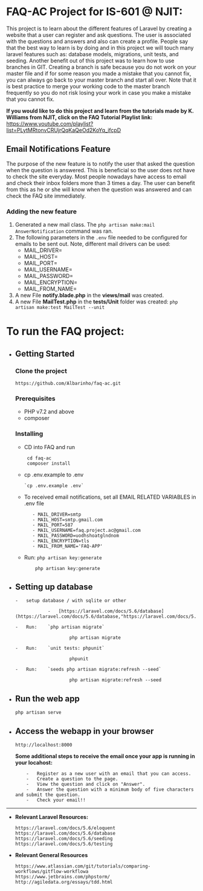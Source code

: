 # FAQ-AC Project for IS-601 @ NJIT:

This project is to learn about the different features of Laravel by creating a website that a user can register and ask questions.
The user is associated with the questions and answers and also can create a profile. People say that the best way to learn is by doing and in this project we will touch many laravel features such as: database models, migrations, unit tests, and seeding.
Another benefit out of this project was to learn how to use branches in GIT. Creating a branch is safe because you do not work on your master file and if for some reason you made a mistake that you cannot fix, you can always go back to your master branch and start all over. Note that it is best practice to merge your working code to the master branch frequently so you do not risk losing your work in case you make a mistake that you cannot fix. 

**If you would like to do this project and learn from the tutorials made by K. Williams from NJIT, click on the FAQ Tutorial Playlist link:** https://www.youtube.com/playlist?list=PLytMRtonvCRUjrQqKaQeOd2KoYq_ifcpD

## **Email Notifications Feature**

The purpose of the new feature is to notify the user that asked the question when the question is answered. This is beneficial so the user does not have to check the site everyday.
Most people nowadays have access to email and check their inbox folders more than 3 times a day. 
The user can benefit from this as he or she will know when the question 
was answered and can check the FAQ site immediately.

### **Adding the new feature**  

1. Generated a new mail class. The `php artisan make:mail AnswerNotification` command was ran. 
2. The following parameters in the `.env` file needed to be configured for emails to be sent out. Note, different mail drivers can be used:
   - MAIL_DRIVER=
   - MAIL_HOST=
   - MAIL_PORT=
   - MAIL_USERNAME=
   - MAIL_PASSWORD=
   - MAIL_ENCRYPTION=
   - MAIL_FROM_NAME=
3.  A new File **notify.blade.php** in the **views/mail** was created.
4.  A new File **MailTest.php** in the **tests/Unit** folder was created: `php artisan make:test MailTest --unit`



# To run the FAQ project:

-   ## Getting Started

	### Clone the project
	
		https://github.com/Albarinho/faq-ac.git

	###	Prerequisites
  	
  	-	PHP v7.2 and above
  	-	composer	
	
    ###	Installing
    
	-	CD into FAQ and run 
	  		
             cd faq-ac
             composer install

  	-	cp .env.example to .env
  			
            `cp .env.example .env`
            
  	-    To received email notifications, set all EMAIL RELATED VARIABLES in .env file
          		
                - MAIL_DRIVER=smtp
                - MAIL_HOST=smtp.gmail.com
                - MAIL_PORT=587
                - MAIL_USERNAME=faq.project.ac@gmail.com
                - MAIL_PASSWORD=uodhshoatglndnom
                - MAIL_ENCRYPTION=tls
                - MAIL_FROM_NAME='FAQ-APP'
                  
  	-	Run: `php artisan key:generate`
  	 
  	            php artisan key:generate

-	##	Setting up database
     
        -	setup database / with sqlite or other 
                    
                    -	[https://laravel.com/docs/5.6/database](https://laravel.com/docs/5.6/database,"https://laravel.com/docs/5.6/database")
         
        -	Run:    `php artisan migrate`
            
                            php artisan migrate
        
        -	Run:    `unit tests: phpunit`
            
                            phpunit
                            
        -	Run:    `seeds php artisan migrate:refresh --seed`
            
                            php artisan migrate:refresh --seed
        
-   ##	Run the web app
    
   		php artisan serve
   
-	##	Access the webapp in your browser
   				
     	http://localhost:8000
     	
     **Some additional steps to receive the email once your app is running in your locahost:**           
           
            -   Register as a new user with an email that you can access.
            -   Create a question to the page. 
            -   View the question and click on "Answer". 
            -   Answer the question with a minimum body of five characters and submit the question. 
            -   Check your email!!
   

** **

-   **Relevant Laravel Resources:**

        https://laravel.com/docs/5.6/eloquent
        https://laravel.com/docs/5.6/database
        https://laravel.com/docs/5.6/seeding
        https://laravel.com/docs/5.6/testing

-   **Relevant General Resources**
        
        https://www.atlassian.com/git/tutorials/comparing-workflows/gitflow-workflowa
        https://www.jetbrains.com/phpstorm/
        http://agiledata.org/essays/tdd.html
